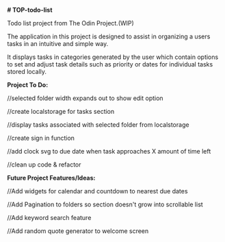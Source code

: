 **# TOP-todo-list**

Todo list project from The Odin Project.(WIP)

The application in this project is designed to assist in organizing a users tasks in an intuitive and simple way.

It displays tasks in categories generated by the user which contain options to set and adjust task details such as priority or dates for individual tasks stored locally.



**Project To Do:**

  //selected folder width expands out to show edit option

  //create localstorage for tasks section 

  //display tasks associated with selected folder from localstorage

  //create sign in function

  //add clock svg to due date when task approaches X amount of time left

  //clean up code & refactor


**Future Project Features/Ideas:**

  //Add widgets for calendar and countdown to nearest due dates

  //Add Pagination to folders so section doesn't grow into scrollable list

  //Add keyword search feature 

  //Add random quote generator to welcome screen
